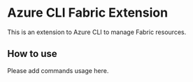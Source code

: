# Azure CLI Fabric Extension #
This is an extension to Azure CLI to manage Fabric resources.

## How to use ##
Please add commands usage here.